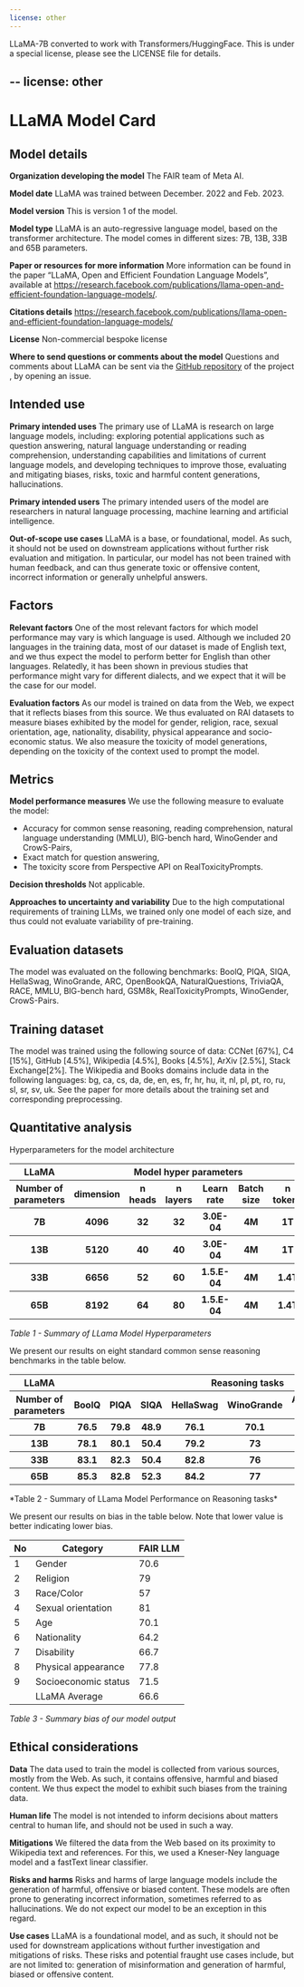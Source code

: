 ```yaml
---
license: other
---
```


LLaMA-7B converted to work with Transformers/HuggingFace. This is under a special license, please see the LICENSE file for details.

--
license: other
---
# LLaMA Model Card

## Model details
**Organization developing the model**
The FAIR team of Meta AI.

**Model date**
LLaMA was trained between December. 2022 and Feb. 2023.

**Model version**
This is version 1 of the model.

**Model type**
LLaMA is an auto-regressive language model, based on the transformer architecture. The model comes in different sizes: 7B, 13B, 33B and 65B parameters.

**Paper or resources for more information**
More information can be found in the paper “LLaMA, Open and Efficient Foundation Language Models”, available at https://research.facebook.com/publications/llama-open-and-efficient-foundation-language-models/.

**Citations details**
https://research.facebook.com/publications/llama-open-and-efficient-foundation-language-models/

**License**
Non-commercial bespoke license

**Where to send questions or comments about the model**
Questions and comments about LLaMA can be sent via the [GitHub repository](https://github.com/facebookresearch/llama) of the project , by opening an issue.

## Intended use
**Primary intended uses**
The primary use of LLaMA is research on large language models, including:
exploring potential applications such as question answering, natural language understanding or reading comprehension,
understanding capabilities and limitations of current language models, and developing techniques to improve those,
evaluating and mitigating biases, risks, toxic and harmful content generations, hallucinations.

**Primary intended users**
The primary intended users of the model are researchers in natural language processing, machine learning and artificial intelligence.

**Out-of-scope use cases**
LLaMA is a base, or foundational, model. As such, it should not be used on downstream applications without further risk evaluation and mitigation. In particular, our model has not been trained with human feedback, and can thus generate toxic or offensive content, incorrect information or generally unhelpful answers.

## Factors
**Relevant factors**
One of the most relevant factors for which model performance may vary is which language is used. Although we included 20 languages in the training data, most of our dataset is made of English text, and we thus expect the model to perform better for English than other languages. Relatedly, it has been shown in previous studies that performance might vary for different dialects, and we expect that it will be the case for our model.

**Evaluation factors**
As our model is trained on data from the Web, we expect that it reflects biases from this source. We thus evaluated on RAI datasets to measure biases exhibited by the model for gender, religion, race, sexual orientation, age, nationality, disability, physical appearance and socio-economic status. We also measure the toxicity of model generations, depending on the toxicity of the context used to prompt the model.

## Metrics
**Model performance measures**
We use the following measure to evaluate the model:
- Accuracy for common sense reasoning, reading comprehension, natural language understanding (MMLU), BIG-bench hard, WinoGender and CrowS-Pairs,
- Exact match for question answering,
- The toxicity score from Perspective API on RealToxicityPrompts.

**Decision thresholds**
Not applicable.

**Approaches to uncertainty and variability**
Due to the high computational requirements of training LLMs, we trained only one model of each size, and thus could not evaluate variability of pre-training.

## Evaluation datasets
The model was evaluated on the following benchmarks: BoolQ, PIQA, SIQA, HellaSwag, WinoGrande, ARC, OpenBookQA, NaturalQuestions, TriviaQA, RACE, MMLU, BIG-bench hard, GSM8k, RealToxicityPrompts, WinoGender, CrowS-Pairs.

## Training dataset
The model was trained using the following source of data: CCNet [67%], C4 [15%], GitHub [4.5%], Wikipedia [4.5%], Books [4.5%], ArXiv [2.5%], Stack Exchange[2%]. The Wikipedia and Books domains include data in the following languages: bg, ca, cs, da, de, en, es, fr, hr, hu, it, nl, pl, pt, ro, ru, sl, sr, sv, uk. See the paper for more details about the training set and corresponding preprocessing.

## Quantitative analysis
Hyperparameters for the model architecture


<table>
    <thead>
            <tr>
            <th >LLaMA</th> <th colspan=6>Model hyper parameters </th>
            </tr>
            <tr>
            <th>Number of parameters</th><th>dimension</th><th>n heads</th><th>n layers</th><th>Learn rate</th><th>Batch size</th><th>n tokens</th>
            </tr>           
        </thead>
    <tbody>       
        <tr>
            <th>7B</th> <th>4096</th> <th>32</th> <th>32</th> <th>3.0E-04</th><th>4M</th><th>1T 
        </tr>
        <tr>
            <th>13B</th><th>5120</th><th>40</th><th>40</th><th>3.0E-04</th><th>4M</th><th>1T
        </tr>
        <tr>
            <th>33B</th><th>6656</th><th>52</th><th>60</th><th>1.5.E-04</th><th>4M</th><th>1.4T
        </tr>
        <tr>
            <th>65B</th><th>8192</th><th>64</th><th>80</th><th>1.5.E-04</th><th>4M</th><th>1.4T
        </tr>     
    </tbody>
</table>

*Table 1 - Summary of LLama Model Hyperparameters*

We present our results on eight standard common sense reasoning benchmarks in the table below. 
<table>
    <thead>
            <tr>
            <th>LLaMA</th>  <th colspan=9>Reasoning tasks </th>
            </tr>
            <tr>
            <th>Number of parameters</th> <th>BoolQ</th><th>PIQA</th><th>SIQA</th><th>HellaSwag</th><th>WinoGrande</th><th>ARC-e</th><th>ARC-c</th><th>OBQA</th><th>COPA</th>
            </tr>           
        </thead>
    <tbody>    
    <tr>   
        <th>7B</th><th>76.5</th><th>79.8</th><th>48.9</th><th>76.1</th><th>70.1</th><th>76.7</th><th>47.6</th><th>57.2</th><th>93
        </th>   
    <tr><th>13B</th><th>78.1</th><th>80.1</th><th>50.4</th><th>79.2</th><th>73</th><th>78.1</th><th>52.7</th><th>56.4</th><th>94
</th>
    <tr><th>33B</th><th>83.1</th><th>82.3</th><th>50.4</th><th>82.8</th><th>76</th><th>81.4</th><th>57.8</th><th>58.6</th><th>92
</th>
    <tr><th>65B</th><th>85.3</th><th>82.8</th><th>52.3</th><th>84.2</th><th>77</th><th>81.5</th><th>56</th><th>60.2</th><th>94</th></tr> 
    </tbody>
</table>
*Table 2 - Summary of LLama Model Performance on Reasoning tasks*


We present our results on bias in the table below. Note that lower value is better indicating lower bias. 


| No  | Category             | FAIR LLM |
| --- | -------------------- | -------- |
| 1   | Gender               | 70.6     |
| 2   | Religion             | 79       |
| 3   | Race/Color           | 57       |
| 4   | Sexual orientation   | 81       |
| 5   | Age                  | 70.1     |
| 6   | Nationality          | 64.2     |
| 7   | Disability           | 66.7     |
| 8   | Physical appearance  | 77.8     |
| 9   | Socioeconomic status | 71.5     |
|     | LLaMA Average        | 66.6     |

*Table 3 - Summary bias of our model output*



## Ethical considerations
**Data**
The data used to train the model is collected from various sources, mostly from the Web. As such, it contains offensive, harmful and biased content. We thus expect the model to exhibit such biases from the training data.

**Human life**
The model is not intended to inform decisions about matters central to human life, and should not be used in such a way.

**Mitigations**
We filtered the data from the Web based on its proximity to Wikipedia text and references. For this, we used a Kneser-Ney language model and a fastText linear classifier.

**Risks and harms**
Risks and harms of large language models include the generation of harmful, offensive or biased content. These models are often prone to generating incorrect information, sometimes referred to as hallucinations. We do not expect our model to be an exception in this regard.

**Use cases**
LLaMA is a foundational model, and as such, it should not be used for downstream applications without further investigation and mitigations of risks. These risks and potential fraught use cases include, but are not limited to: generation of misinformation and generation of harmful, biased or offensive content.

